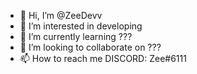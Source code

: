 - 👋 Hi, I’m @ZeeDevv
- 👀 I’m interested in developing
- 🌱 I’m currently learning ???
- 💞️ I’m looking to collaborate on ???
- 📫 How to reach me DISCORD: Zee#6111

